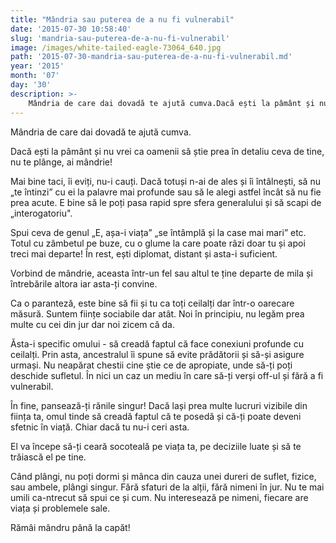 ```yaml
---
title: "Mândria sau puterea de a nu fi vulnerabil"
date: '2015-07-30 10:58:40'
slug: 'mandria-sau-puterea-de-a-nu-fi-vulnerabil'
image: /images/white-tailed-eagle-73064_640.jpg
path: '2015-07-30-mandria-sau-puterea-de-a-nu-fi-vulnerabil.md'
year: '2015'
month: '07'
day: '30'
description: >-
    Mândria de care dai dovadă te ajută cumva.Dacă ești la pâmânt și nu vrei ca oamenii să știe prea în detaliu ceva de tine, nu te plânge, ai mândrie!Mai bine taci, îi eviți, nu-i cauți. Dacă totuși n-
---
```

<div class="kg-card-markdown"><p>Mândria de care dai dovadă te ajută cumva.</p>
<p>Dacă ești la pâmânt și nu vrei ca oamenii să știe prea în detaliu ceva de tine, nu te plânge, ai mândrie!</p>
<p>Mai bine taci, îi eviți, nu-i cauți. Dacă totuși n-ai de ales și îi întâlnești, să nu „te întinzi” cu ei la palavre mai profunde sau să le alegi astfel încât să nu fie prea acute. E bine să le poți pasa rapid spre sfera generalului și să scapi de „interogatoriu".</p>
<p>Spui ceva de genul „E, așa-i viața” „se întâmplă și la case mai mari” etc. Totul cu zâmbetul pe buze, cu o glume la care poate râzi doar tu și apoi treci mai departe! În rest, ești diplomat, distant și asta-i suficient.</p>
<p>Vorbind de mândrie, aceasta într-un fel sau altul te ține departe de mila și întrebările altora iar asta-ți convine.</p>
<p>Ca o paranteză, este bine să fii și tu ca toți ceilalți dar într-o oarecare măsură. Suntem ființe sociabile dar atât. Noi în principiu, nu legăm prea multe cu cei din jur dar noi zicem că da.</p>
<p>Ăsta-i specific omului - să creadă faptul că face conexiuni profunde cu ceilalți. Prin asta, ancestralul îi spune să evite prădătorii și să-și asigure urmași. Nu neapărat chestii cine știe ce de apropiate, unde să-ți poți deschide sufletul. În nici un caz un mediu în care să-ți verși off-ul și fără a fi vulnerabil.</p>
<p>În fine, pansează-ți rănile singur! Dacă lași prea multe lucruri vizibile din ființa ta, omul tinde să creadă faptul că te posedă și că-ți poate deveni sfetnic în viață. Chiar dacă tu nu-i ceri asta.</p>
<p>El va începe să-ți ceară socoteală pe viața ta, pe deciziile luate și să te trăiască el pe tine.</p>
<p>Când plângi, nu poți dormi și mânca din cauza unei dureri de suflet, fizice, sau ambele, plângi singur. Fără sfaturi de la alții, fără nimeni în jur. Nu te mai umili ca-ntrecut să spui ce și cum. Nu interesează pe nimeni, fiecare are viața și problemele sale.</p>
<p>Rămâi mândru până la capăt!</p>
<div> </div>
</div>
    